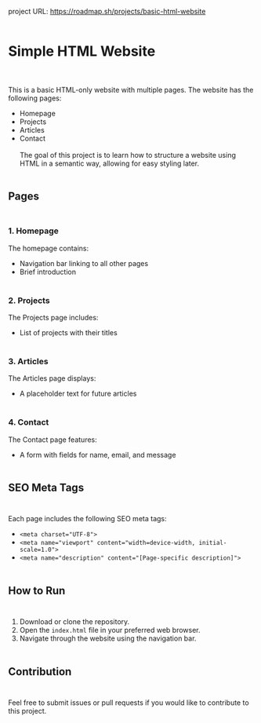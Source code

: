 project URL: https://roadmap.sh/projects/basic-html-website <br><br>
# Simple HTML Website<br><br>
This is a basic HTML-only website with multiple pages. The website has the following pages:<br>
- Homepage<br>
- Projects<br>
- Articles<br>
- Contact<br><br>
The goal of this project is to learn how to structure a website using HTML in a semantic way, allowing for easy styling later.<br><br>
## Pages<br><br>
### 1. Homepage<br>
The homepage contains:<br>
- Navigation bar linking to all other pages<br>
- Brief introduction<br><br>
### 2. Projects<br>
The Projects page includes:<br>
- List of projects with their titles<br><br>
### 3. Articles<br>
The Articles page displays:<br>
- A placeholder text for future articles<br><br>
### 4. Contact<br>
The Contact page features:<br>
- A form with fields for name, email, and message<br><br>
## SEO Meta Tags<br><br>
Each page includes the following SEO meta tags:<br>
- `<meta charset="UTF-8">`<br>
- `<meta name="viewport" content="width=device-width, initial-scale=1.0">`<br>
- `<meta name="description" content="[Page-specific description]">`<br><br>
## How to Run<br><br>
1. Download or clone the repository.<br>
2. Open the `index.html` file in your preferred web browser.<br>
3. Navigate through the website using the navigation bar.<br><br>
## Contribution<br><br>
Feel free to submit issues or pull requests if you would like to contribute to this project.<br>
